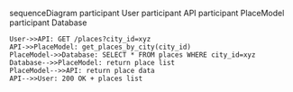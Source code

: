 sequenceDiagram
    participant User
    participant API
    participant PlaceModel
    participant Database

    User->>API: GET /places?city_id=xyz
    API->>PlaceModel: get_places_by_city(city_id)
    PlaceModel->>Database: SELECT * FROM places WHERE city_id=xyz
    Database-->>PlaceModel: return place list
    PlaceModel-->>API: return place data
    API-->>User: 200 OK + places list
